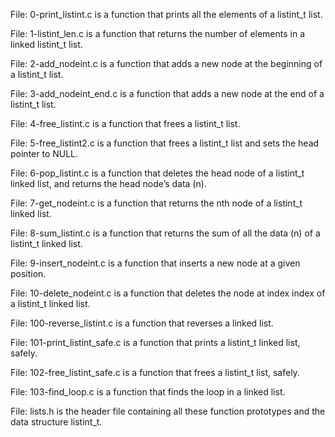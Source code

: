File: 0-print_listint.c is a function that prints all the elements of a listint_t list.

File: 1-listint_len.c is a function that returns the number of elements in a linked listint_t list.

File: 2-add_nodeint.c is a function that adds a new node at the beginning of a listint_t list.

File: 3-add_nodeint_end.c is a function that adds a new node at the end of a listint_t list.

File: 4-free_listint.c is a function that frees a listint_t list.

File: 5-free_listint2.c is a function that frees a listint_t list and sets the head pointer to NULL.

File: 6-pop_listint.c is a function that deletes the head node of a listint_t linked list, and returns the head node’s data (n).

File: 7-get_nodeint.c is a function that returns the nth node of a listint_t linked list.

File: 8-sum_listint.c is a function that returns the sum of all the data (n) of a listint_t linked list.

File: 9-insert_nodeint.c is a function that inserts a new node at a given position.

File: 10-delete_nodeint.c is a function that deletes the node at index index of a listint_t linked list.

File: 100-reverse_listint.c is a function that reverses a linked list.

File: 101-print_listint_safe.c is a function that prints a listint_t linked list, safely.

File: 102-free_listint_safe.c is a function that frees a listint_t list, safely.

File: 103-find_loop.c is a function that finds the loop in a linked list.

File: lists.h is the header file containing all these function prototypes and the data structure listint_t.
